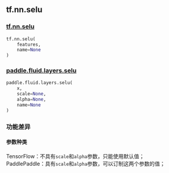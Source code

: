 ## tf.nn.selu

### [tf.nn.selu](https://www.tensorflow.org/api_docs/python/tf/nn/selu)

```python
tf.nn.selu(
    features,
    name=None
)
```

### [paddle.fluid.layers.selu](https://www.paddlepaddle.org.cn/documentation/docs/zh/1.5/api_cn/layers_cn/nn_cn.html#selu)
```python
paddle.fluid.layers.selu(
    x, 
    scale=None, 
    alpha=None, 
    name=None
)
```

### 功能差异

#### 参数种类
TensorFlow：不具有`scale`和`alpha`参数，只能使用默认值；  
PaddlePaddle：具有`scale`和`alpha`参数，可以订制这两个参数的值； 